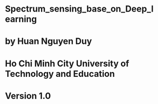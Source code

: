# Spectrum_sensing_base_on_Deep_learning
# by Huan Nguyen Duy
# Ho Chi Minh City University of Technology and Education
# Version 1.0
